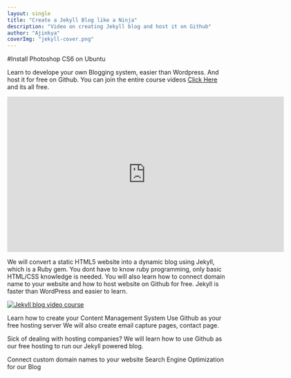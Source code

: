 ```yaml
---
layout: single
title: "Create a Jekyll Blog like a Ninja"
description: "Video on creating Jekyll blog and host it on Github"
author: "Ajinkya"
coverImg: "jekyll-cover.png"
---
```


#Install Photoshop CS6 on Ubuntu

Learn to develope your own Blogging system, easier than Wordpress. And host it for free on Github. You can join the entire course videos [Click Here](https://www.udemy.com/create-free-jekyll-blog-on-github-pages-like-a-ninja/) and its all free.

<iframe width="640" height="360" src="https://www.youtube.com/embed/fcC3jskfJW8?rel=0" frameborder="0" allowfullscreen></iframe>

We will convert a static HTML5 website into a dynamic blog using Jekyll, which is a Ruby gem. You dont have to know ruby programming, only basic HTML/CSS knowledge is needed. You will also learn how to connect domain name to your website and how to host website on Github for free. Jekyll is faster than WordPress and easier to learn.

<a class="lightbox" href="https://cloud.githubusercontent.com/assets/3184210/7252274/0ffa446e-e851-11e4-94c9-9f6282d1080b.jpg">
<img src="https://cloud.githubusercontent.com/assets/3184210/7252273/0ff3262a-e851-11e4-81f3-df24866b8a6b.jpg" alt="Jekyll blog video course"></a>

  Learn how to create your Content Management System
  Use Github as your free hosting server
  We will also create email capture pages, contact page.

Sick of dealing with hosting companies? We will learn how to use Github as our free hosting to run our Jekyll powered blog.

  Connect custom domain names to your website
  Search Engine Optimization for our Blog
